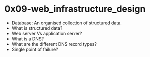 # 0x09-web_infrastructure_design

* Database: An organised collection of structured data.
* What is structured data?
* Web server Vs application server?
* What is a DNS?
* What are the different DNS record types?
* Single point of failure?
